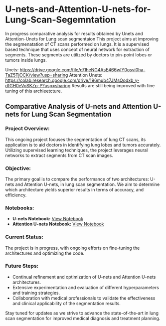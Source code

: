 # U-nets-and-Attention-U-nets-for-Lung-Scan-Segemntation
In progress comparative analysis for results obtained by Unets and Attention-Unets for Lung scan segmentaion
This project aims at improving the segmenatation of CT scans performed on lungs. It is a supervised based technique that uses conceot of neural network for extraction of segments. These segments are utilized by doctors to pin-point lobes or tumors inside lungs.

Unets: https://drive.google.com/file/d/1heNG4AsE466wIY0osvi0ha-TaZ5TjOCK/view?usp=sharing
Attention Unets: https://colab.research.google.com/drive/196mub47JMsQodxb_y-dfGH0eVoSKZp-P?usp=sharing
Results are still being improved with fine tuning of this archieetcture.

## Comparative Analysis of U-nets and Attention U-nets for Lung Scan Segmentation

### Project Overview:
This ongoing project focuses the segmentation of lung CT scans, its application is to aid doctors in identifying lung lobes and tumors accurately. Utilizing supervised learning techniques, the project leverages neural networks to extract segments from CT scan images.

### Objective:
The primary goal is to compare the performance of two architectures: U-nets and Attention U-nets, in lung scan segmentation. We aim to determine which architecture yields superior results in terms of accuracy, and efficiency.

### Notebooks:
- **U-nets Notebook:** [View Notebook](https://drive.google.com/file/d/1heNG4AsE466wIY0osvi0ha-TaZ5TjOCK/view?usp=sharing)
- **Attention U-nets Notebook:** [View Notebook](https://colab.research.google.com/drive/196mub47JMsQodxb_y-dfGH0eVoSKZp-P?usp=sharing)

### Current Status:
The project is in progress, with ongoing efforts on fine-tuning the architectures and optimizing the code.

### Future Steps:
- Continual refinement and optimization of U-nets and Attention U-nets architectures.
- Extensive experimentation and evaluation of different hyperparameters and training strategies.
- Collaboration with medical professionals to validate the effectiveness and clinical applicability of the segmentation results.

Stay tuned for updates as we strive to advance the state-of-the-art in lung scan segmentation for improved medical diagnosis and treatment planning.
